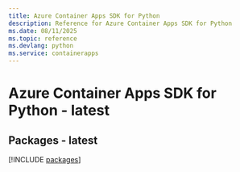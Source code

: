 ```yaml
---
title: Azure Container Apps SDK for Python
description: Reference for Azure Container Apps SDK for Python
ms.date: 08/11/2025
ms.topic: reference
ms.devlang: python
ms.service: containerapps
---
```

# Azure Container Apps SDK for Python - latest
## Packages - latest
[!INCLUDE [packages](container-apps-index.md)]